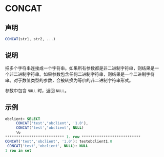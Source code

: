 # CONCAT

## 声明

```sql
CONCAT(str1, str2, ...)
```

## 说明

把多个字符串连接成一个字符串。如果所有参数都是非二进制字符串，则结果是一个非二进制字符串。如果参数包含任何二进制字符串，则结果是一个二进制字符串。对于数值类型的参数，会被转换为等价的非二进制字符串形式。

参数中包含 `NULL` 时，返回 `NULL`。

## 示例

```sql
obclient> SELECT
     CONCAT('test','obclient', '1.0'),
     CONCAT('test','obclient', NULL)
     \G
*************************** 1. row ***************************
CONCAT('test','obclient', '1.0'): testobclient1.0
 CONCAT('test','obclient', NULL): NULL
1 row in set
```
